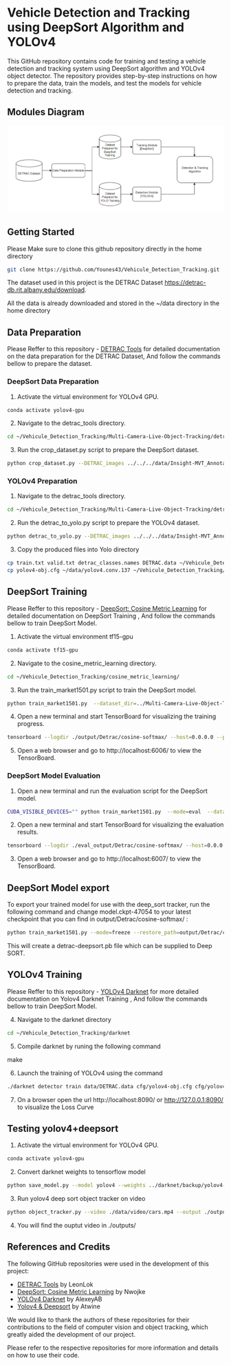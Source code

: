 # Vehicle Detection and Tracking using DeepSort Algorithm and YOLOv4

This GitHub repository contains code for training and testing a vehicle detection and tracking system using DeepSort algorithm and YOLOv4 object detector. The repository provides step-by-step instructions on how to prepare the data, train the models, and test the models for vehicle detection and tracking.

## Modules Diagram 
![Detection and Tracking](detection-tracking-diagram.png)



## Getting Started

Please Make sure to clone this github repository directly in the home directory  

```bash
git clone https://github.com/Younes43/Vehicule_Detection_Tracking.git
```

The dataset used in this project is the DETRAC Dataset https://detrac-db.rit.albany.edu/download.

All the data is already downloaded and stored in the ~/data directory in the home directory

## Data Preparation

Please Reffer to this repository - [DETRAC Tools](https://github.com/LeonLok/Multi-Camera-Live-Object-Tracking/tree/master/detrac_tools) for detailed documentation on the data preparation for the DETRAC Dataset, And follow the commands bellow to prepare the dataset.



### DeepSort Data Preparation

1. Activate the virtual environment for YOLOv4 GPU.

```bash
conda activate yolov4-gpu
```

2. Navigate to the detrac_tools directory.
```bash
cd ~/Vehicule_Detection_Tracking/Multi-Camera-Live-Object-Tracking/detrac_tools
```
3. Run the crop_dataset.py script to prepare the DeepSort dataset.
```bash
python crop_dataset.py --DETRAC_images ../../../data/Insight-MVT_Annotation_Train/ --DETRAC_annots ../../../data/DETRAC-Train-Annotations-XML-v3/ --output_train ./Detrac_deepsort/bounding_box_train/ --occlusion_threshold=0.6 --truncation_threshold=0.6 --occurrences=50
```


### YOLOv4 Preparation

1. Navigate to the detrac_tools directory.
```bash
cd ~/Vehicule_Detection_Tracking/Multi-Camera-Live-Object-Tracking/detrac_tools
```
2. Run the detrac_to_yolo.py script to prepare the YOLOv4 dataset.
```bash
python detrac_to_yolo.py --DETRAC_images ../../../data/Insight-MVT_Annotation_Train/ --DETRAC_annots ../../../data/DETRAC-Train-Annotations-XML-v3/ --output_train ./DETRAC_YOLO_training/ --occlusion_threshold=0.6 --truncation_threshold=0.6
```
3. Copy the produced files into Yolo directory 
```bash
cp train.txt valid.txt detrac_classes.names DETRAC.data ~/Vehicule_Detection_Tracking/darknet/data/
cp yolov4-obj.cfg ~/data/yolov4.conv.137 ~/Vehicule_Detection_Tracking/darknet/cfg/
```


## DeepSort Training

Please Reffer to this repository - [DeepSort: Cosine Metric Learning](https://github.com/nwojke/cosine_metric_learning) for detailed documentation on DeepSort Training , And follow the commands bellow to train DeepSort Model.

1. Activate the virtual environment tf15-gpu

```bash
conda activate tf15-gpu
```

2. Navigate to the cosine_metric_learning directory.
```bash
cd ~/Vehicule_Detection_Tracking/cosine_metric_learning/
```
3. Run the train_market1501.py script to train the DeepSort model.
```bash
python train_market1501.py  --dataset_dir=../Multi-Camera-Live-Object-Tracking/detrac_tools/Detrac_deepsort/  --loss_mode=cosine-softmax  --log_dir=./output/Detrac/  --run_id=cosine-softmax
```
4. Open a new terminal and start TensorBoard for visualizing the training progress.
```bash
tensorboard --logdir ./output/Detrac/cosine-softmax/ --host=0.0.0.0 --port 6006
```
5. Open a web browser and go to http://localhost:6006/ to view the TensorBoard.



### DeepSort Model Evaluation
1. Open a new terminal and run the evaluation script for the DeepSort model.
```bash
CUDA_VISIBLE_DEVICES="" python train_market1501.py  --mode=eval  --dataset_dir=../Multi-Camera-Live-Object-Tracking/detrac_tools/Detrac_deepsort/  --loss_mode=cosine-softmax  --log_dir=./output/Detrac/  --run_id=cosine-softmax  --eval_log_dir=./eval_output/Detrac
```

2. Open a new terminal and start TensorBoard for visualizing the evaluation results.
```bash
tensorboard --logdir ./eval_output/Detrac/cosine-softmax/ --host=0.0.0.0 --port 6007
```
3. Open a web browser and go to http://localhost:6007/ to view the TensorBoard.


## DeepSort Model export

To export your trained model for use with the deep_sort tracker, run the following command and change model.ckpt-47054 to your latest checkpoint that you can find in output/Detrac/cosine-softmax/ :
```bash
python train_market1501.py --mode=freeze --restore_path=output/Detrac/cosine-softmax/model.ckpt-47054
```
This will create a detrac-deepsort.pb file which can be supplied to Deep SORT. 



## YOLOv4 Training

Please Reffer to this repository - [YOLOv4 Darknet](https://github.com/AlexeyAB/darknet)  for more detailed documentation on Yolov4 Darknet Training , And follow the commands bellow to train DeepSort Model.

4. Navigate to the darknet directory
```bash
cd ~/Vehicule_Detection_Tracking/darknet
```
5. Compile darknet by runing the following command

make

6. Launch the training of YOLOv4 using the command 
```bash
./darknet detector train data/DETRAC.data cfg/yolov4-obj.cfg cfg/yolov4.conv.137 -dont_show -mjpeg_port 8090 -map
```
7. On a browser open the url http://localhost:8090/ or http://127.0.0.1:8090/ to visualize the Loss Curve


## Testing yolov4+deepsort
1. Activate the virtual environment for YOLOv4 GPU.
```bash
conda activate yolov4-gpu
```

2. Convert darknet weights to tensorflow model

```bash
python save_model.py --model yolov4 --weights ../darknet/backup/yolov4-obj_best.weights --output ./checkpoints/yolov4
```

3. Run yolov4 deep sort object tracker on video
```bash
python object_tracker.py --video ./data/video/cars.mp4 --output ./outputs/cars_output.avi --yolo_weights ./checkpoints/yolov4 --deep_sort_weights ../cosine_metric_learning/detrac-deepsort.pb  --dont_show
```

4. You will find the ouptut video in ./outputs/ 


## References and Credits

The following GitHub repositories were used in the development of this project:

- [DETRAC Tools](https://github.com/LeonLok/Multi-Camera-Live-Object-Tracking) by LeonLok
- [DeepSort: Cosine Metric Learning](https://github.com/nwojke/cosine_metric_learning) by Nwojke
- [YOLOv4 Darknet](https://github.com/AlexeyAB/darknet) by AlexeyAB
- [Yolov4 & Deepsort](https://github.com/theAIGuysCode/yolov4-deepsort) by Atwine


We would like to thank the authors of these repositories for their contributions to the field of computer vision and object tracking, which greatly aided the development of our project. 

Please refer to the respective repositories for more information and details on how to use their code. 


